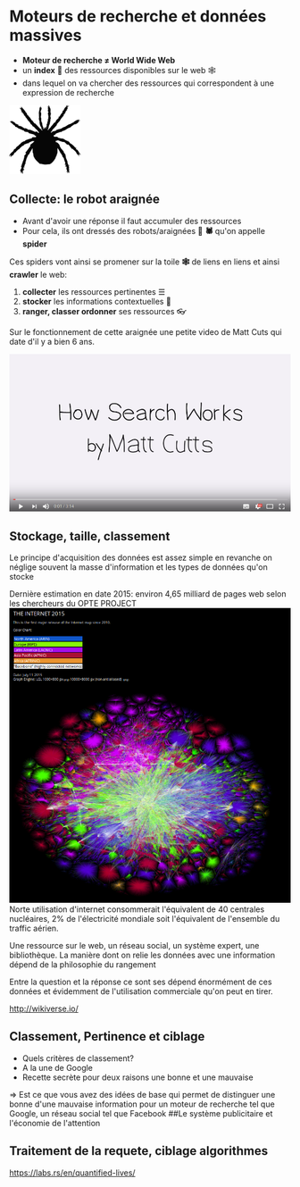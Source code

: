 # Moteurs de recherche et données massives


* **Moteur de recherche ≠ World Wide Web**
* un **index** 📑 des ressources disponibles sur le web 🕸
* dans lequel on va chercher des ressources qui correspondent à une expression de recherche



![spider](./spider.png)
## Collecte: le robot araignée

* Avant d'avoir une réponse il faut accumuler des ressources
* Pour cela, ils ont dressés des robots/araignées 🤖  **&#x1f577;** qu'on appelle **spider**

Ces spiders vont ainsi se promener sur la toile **🕸** de liens en liens et ainsi **crawler** le web:
  1. **collecter** les ressources pertinentes ☰
  2. **stocker** les informations contextuelles 💾
  3. **ranger, classer ordonner** ses ressources &#x1f453;


Sur le fonctionnement de cette araignée
une petite video de Matt Cuts qui date d'il y a bien 6 ans.

[![Alt text](./matt_cutts.png)](https://www.youtube.com/watch?v=BNHR6IQJGZs)

## Stockage, taille, classement
Le principe d'acquisition des données est assez simple en revanche on néglige souvent la masse d'information et les types de données qu'on stocke

Dernière estimation en date 2015: environ 4,65 milliard de pages web selon les chercheurs du OPTE PROJECT [![The opte project](./the_internet_opte.png)](http://www.opte.org/the-internet/)
Norte utilisation d'internet consommerait l'équivalent de 40 centrales nucléaires, 2% de l'électricité mondiale soit l'équivalent de l'ensemble du traffic aérien.

Une ressource sur le web, un réseau social, un système expert, une bibliothèque. La manière dont on relie les données avec une information dépend de la philosophie du rangement

Entre la question et la réponse ce sont ses dépend énormément de ces données et évidemment de l'utilisation commerciale qu'on peut en tirer.

http://wikiverse.io/

## Classement, Pertinence et ciblage

* Quels critères de classement?
* A la une de Google
* Recette secrète pour deux raisons une bonne et une mauvaise

=> Est ce que vous avez des idées de base qui permet de distinguer une bonne d'une mauvaise information pour un moteur de recherche tel que Google, un réseau social tel que Facebook
##Le système publicitaire et l'économie de l'attention

## Traitement de la requete, ciblage algorithmes

https://labs.rs/en/quantified-lives/
